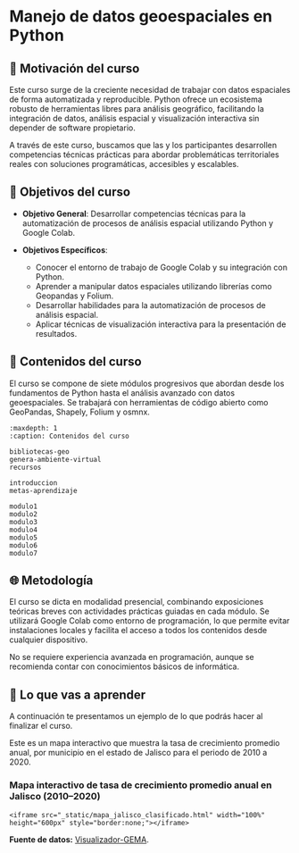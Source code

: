 # Manejo de datos geoespaciales en Python

## 🚀 Motivación del curso

Este curso surge de la creciente necesidad de trabajar con datos espaciales de forma automatizada y reproducible. Python ofrece un ecosistema robusto de herramientas libres para análisis geográfico, facilitando la integración de datos, análisis espacial y visualización interactiva sin depender de software propietario.

A través de este curso, buscamos que las y los participantes desarrollen competencias técnicas prácticas para abordar problemáticas territoriales reales con soluciones programáticas, accesibles y escalables.

## 🔎 Objetivos del curso

- **Objetivo General**: Desarrollar competencias técnicas para la automatización de procesos de análisis espacial utilizando Python y Google Colab.

- **Objetivos Específicos**:
  - Conocer el entorno de trabajo de Google Colab y su integración con Python.
  - Aprender a manipular datos espaciales utilizando librerías como Geopandas y Folium.
  - Desarrollar habilidades para la automatización de procesos de análisis espacial.
  - Aplicar técnicas de visualización interactiva para la presentación de resultados.

## 📖 Contenidos del curso

El curso se compone de siete módulos progresivos que abordan desde los fundamentos de Python hasta el análisis avanzado con datos geoespaciales. Se trabajará con herramientas de código abierto como GeoPandas, Shapely, Folium y osmnx.

```{toctree}
:maxdepth: 1
:caption: Contenidos del curso

bibliotecas-geo
genera-ambiente-virtual
recursos

introduccion
metas-aprendizaje

modulo1
modulo2
modulo3
modulo4
modulo5
modulo6
modulo7
```

## 🌐 Metodología

El curso se dicta en modalidad presencial, combinando exposiciones teóricas breves con actividades prácticas guiadas en cada módulo. Se utilizará Google Colab como entorno de programación, lo que permite evitar instalaciones locales y facilita el acceso a todos los contenidos desde cualquier dispositivo.

No se requiere experiencia avanzada en programación, aunque se recomienda contar con conocimientos básicos de informática.

## 👀 Lo que vas a aprender

A continuación te presentamos un ejemplo de lo que podrás hacer al finalizar el curso.

Este es un mapa interactivo que muestra la tasa de crecimiento promedio anual, por municipio en el estado de Jalisco para el periodo de 2010 a 2020.

### Mapa interactivo de tasa de crecimiento promedio anual en Jalisco (2010–2020)

```{raw} html
<iframe src="_static/mapa_jalisco_clasificado.html" width="100%" height="600px" style="border:none;"></iframe>
```

**Fuente de datos:** [Visualizador-GEMA](https://gema.conahcyt.mx/).
